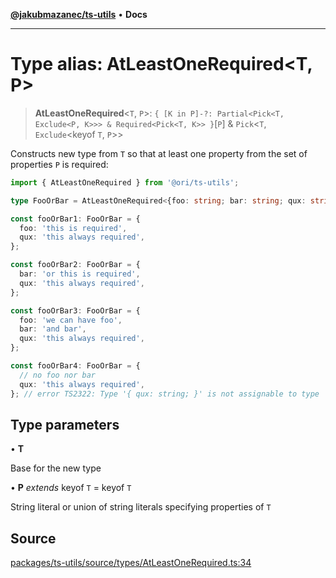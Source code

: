 [**@jakubmazanec/ts-utils**](../README.md) • **Docs**

---

# Type alias: AtLeastOneRequired\<T, P\>

> **AtLeastOneRequired**\<`T`, `P`\>:
> `{ [K in P]-?: Partial<Pick<T, Exclude<P, K>>> & Required<Pick<T, K>> }`\[`P`\] & `Pick`\<`T`,
> `Exclude`\<keyof `T`, `P`\>\>

Constructs new type from `T` so that at least one property from the set of properties `P` is
required:

```TypeScript
import { AtLeastOneRequired } from '@ori/ts-utils';

type FooOrBar = AtLeastOneRequired<{foo: string; bar: string; qux: string}, 'foo' | 'bar'>;

const fooOrBar1: FooOrBar = {
  foo: 'this is required',
  qux: 'this always required',
};

const fooOrBar2: FooOrBar = {
  bar: 'or this is required',
  qux: 'this always required',
};

const fooOrBar3: FooOrBar = {
  foo: 'we can have foo',
  bar: 'and bar',
  qux: 'this always required',
};

const fooOrBar4: FooOrBar = {
  // no foo nor bar
  qux: 'this always required',
}; // error TS2322: Type '{ qux: string; }' is not assignable to type 'FooOrBar'
```

## Type parameters

• **T**

Base for the new type

• **P** _extends_ keyof `T` = keyof `T`

String literal or union of string literals specifying properties of `T`

## Source

[packages/ts-utils/source/types/AtLeastOneRequired.ts:34](https://github.com/jakubmazanec/js-tools/blob/7be96c9bc335915647cfe729050b17fe2580309a/packages/ts-utils/source/types/AtLeastOneRequired.ts#L34)
